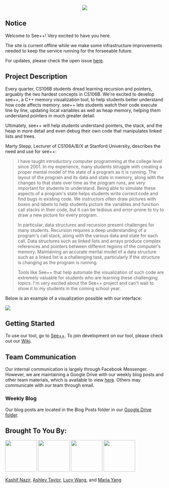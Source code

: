 <p align="center">
<img  src="https://github.com/StanfordCS194/Ashley-Taylor-Kashif-Nazir-Lucy-Wang-Maria-Yang/blob/master/docs/img/logo.png"/>
  </p>

## Notice
Welcome to See++! Very excited to have you here.

The site is current offline while we make some infrastructure improvements needed to keep the service running for the forseeable future.

For updates, please check the open issue [here](https://github.com/knazir/SeePlusPlus/issues/77).

## Project Description
Every quarter, CS106B students dread learning recursion and pointers, arguably the two hardest concepts in CS106B. We're excited to develop see++, a C++ memory visualization tool, to help students better understand how code affects memory. see++ lets students watch their code execute line by line, updating local variables as well as heap memory, helping them understand pointers in much greater detail.

Ultimately, see++ will help students understand pointers, the stack, and the heap in more detail and even debug their own code that manipulates linked lists and trees.

Marty Stepp, Lecturer of CS106A/B/X at Stanford University, describes the need and use for see++:

> I have taught introductory computer programming at the college level since 2001.  In my experience, many students struggle with creating a proper mental model of the state of a program as it is running.  The layout of the program and its data and state in memory, along with the changes to that state over time as the program runs, are very important for students to understand.  Being able to simulate these aspects of a program's state helps students write correct code and find bugs in existing code.  We instructors often draw pictures with boxes and labels to help students picture the variables and function call stacks in their code, but it can be tedious and error-prone to try to draw a new picture for every program.
>
> In particular, data structures and recursion present challenges for many students.  Recursion requires a deep understanding of a program's call stack, along with the various data and state for each call.  Data structures such as linked lists and arrays produce complex references and pointers between different regions of the computer's memory.  Maintaining an accurate mental model of a data structure such as a linked list is a challenging task, particularly if the structure is changing as the program is running.
>
> Tools like See++ that help automate the visualization of such code are extremely valuable for students who are learning these challenging topics.  I'm very excited about the See++ project and can't wait to show it to my students in the coming school year.

Below is an example of a visualization possible with our interface:

<img src="https://github.com/StanfordCS194/Ashley-Taylor-Kashif-Nazir-Lucy-Wang-Maria-Yang/blob/master/docs/img/example_viz.png"  />

## Getting Started 
To use our tool, go to [See++](https://seepluspl.us/).
To join development on our tool, please check out our [Wiki](https://github.com/StanfordCS194/SeePlusPlus/wiki/Getting-Started).

## Team Communication

Our internal communication is largely through Facebook Messenger. However, we are maintaining a Google Drive with our weekly blog posts and other team materials, which is available to view [here](https://drive.google.com/open?id=1bVMzrTyTeiJjy37oXOonQ54kb6bK7iqm). Others may communicate with our team through email.

### Weekly Blog
Our blog posts are located in the Blog Posts folder in our [Google Drive folder](https://drive.google.com/open?id=1bVMzrTyTeiJjy37oXOonQ54kb6bK7iqm).

## Brought To You By:
<img src="https://github.com/StanfordCS194/Ashley-Taylor-Kashif-Nazir-Lucy-Wang-Maria-Yang/blob/master/docs/img/kashif.jpg" width="100" height="100" /> <img src="https://github.com/StanfordCS194/Ashley-Taylor-Kashif-Nazir-Lucy-Wang-Maria-Yang/blob/master/docs/img/ashley.jpg" width="100" height="100" /> <img src="https://github.com/StanfordCS194/Ashley-Taylor-Kashif-Nazir-Lucy-Wang-Maria-Yang/blob/master/docs/img/lucy.jpeg" width="100" height="100" /> <img src="https://github.com/StanfordCS194/Ashley-Taylor-Kashif-Nazir-Lucy-Wang-Maria-Yang/blob/master/docs/img/maria.jpeg" width="100" height="100" /> 

[Kashif Nazir](https://github.com/knazir), [Ashley Taylor](https://github.com/ataylor4), [Lucy Wang](https://github.com/ruechy), and [Maria Yang](https://github.com/mariamyang)

